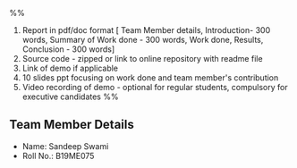 ---
---

%%
1. Report in pdf/doc format [ Team Member details, Introduction- 300 words, Summary of Work done - 300 words, Work done, Results, Conclusion - 300 words]  
2. Source code - zipped or link to online repository with readme file  
3. Link of demo if applicable  
4. 10 slides ppt focusing on work done and team member's contribution   
5. Video recording of demo - optional for regular students, compulsory for executive candidates
%%

## Team Member Details
- Name: Sandeep Swami
- Roll No.: B19ME075

